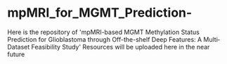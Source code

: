 # mpMRI_for_MGMT_Prediction-
Here is the repository of 'mpMRI-based MGMT Methylation Status Prediction for Glioblastoma through Off-the-shelf Deep Features: A Multi‐Dataset Feasibility Study'
Resources will be uploaded here in the near future
